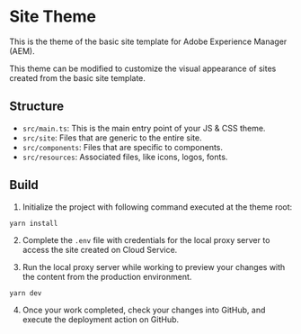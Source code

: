 # Site Theme

This is the theme of the basic site template for Adobe Experience Manager (AEM).

This theme can be modified to customize the visual appearance of sites created from the basic site template.

## Structure

- `src/main.ts`: This is the main entry point of your JS & CSS theme.
- `src/site`: Files that are generic to the entire site.
- `src/components`: Files that are specific to components.
- `src/resources`: Associated files, like icons, logos, fonts.

## Build

1. Initialize the project with following command executed at the theme root:

```
yarn install
```

2. Complete the `.env` file with credentials for the local proxy server to access the site created on Cloud Service.

3. Run the local proxy server while working to preview your changes with the content from the production environment.

```
yarn dev
```

4. Once your work completed, check your changes into GitHub, and execute the deployment action on GitHub.
